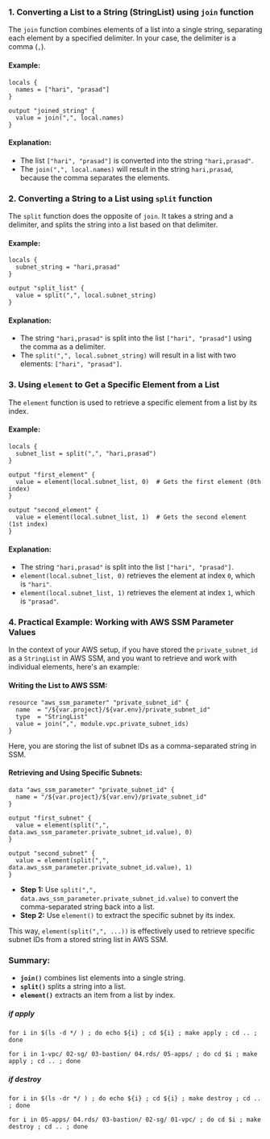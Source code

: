 ### 1. **Converting a List to a String (StringList) using `join` function**

The `join` function combines elements of a list into a single string, separating each element by a specified delimiter. In your case, the delimiter is a comma (`,`).

#### Example:
```hcl
locals {
  names = ["hari", "prasad"]
}

output "joined_string" {
  value = join(",", local.names)
}
```

#### Explanation:
- The list `["hari", "prasad"]` is converted into the string `"hari,prasad"`.
- The `join(",", local.names)` will result in the string `hari,prasad`, because the comma separates the elements.

### 2. **Converting a String to a List using `split` function**

The `split` function does the opposite of `join`. It takes a string and a delimiter, and splits the string into a list based on that delimiter.

#### Example:
```hcl
locals {
  subnet_string = "hari,prasad"
}

output "split_list" {
  value = split(",", local.subnet_string)
}
```

#### Explanation:
- The string `"hari,prasad"` is split into the list `["hari", "prasad"]` using the comma as a delimiter.
- The `split(",", local.subnet_string)` will result in a list with two elements: `["hari", "prasad"]`.

### 3. **Using `element` to Get a Specific Element from a List**

The `element` function is used to retrieve a specific element from a list by its index.

#### Example:
```hcl
locals {
  subnet_list = split(",", "hari,prasad")
}

output "first_element" {
  value = element(local.subnet_list, 0)  # Gets the first element (0th index)
}

output "second_element" {
  value = element(local.subnet_list, 1)  # Gets the second element (1st index)
}
```

#### Explanation:
- The string `"hari,prasad"` is split into the list `["hari", "prasad"]`.
- `element(local.subnet_list, 0)` retrieves the element at index `0`, which is `"hari"`.
- `element(local.subnet_list, 1)` retrieves the element at index `1`, which is `"prasad"`.

### 4. **Practical Example: Working with AWS SSM Parameter Values**

In the context of your AWS setup, if you have stored the `private_subnet_id` as a `StringList` in AWS SSM, and you want to retrieve and work with individual elements, here's an example:

#### Writing the List to AWS SSM:
```hcl
resource "aws_ssm_parameter" "private_subnet_id" {
  name  = "/${var.project}/${var.env}/private_subnet_id"
  type  = "StringList"
  value = join(",", module.vpc.private_subnet_ids)
}
```
Here, you are storing the list of subnet IDs as a comma-separated string in SSM.

#### Retrieving and Using Specific Subnets:
```hcl
data "aws_ssm_parameter" "private_subnet_id" {
  name = "/${var.project}/${var.env}/private_subnet_id"
}

output "first_subnet" {
  value = element(split(",", data.aws_ssm_parameter.private_subnet_id.value), 0)
}

output "second_subnet" {
  value = element(split(",", data.aws_ssm_parameter.private_subnet_id.value), 1)
}
```

- **Step 1:** Use `split(",", data.aws_ssm_parameter.private_subnet_id.value)` to convert the comma-separated string back into a list.
- **Step 2:** Use `element()` to extract the specific subnet by its index.

This way, `element(split(",", ...))` is effectively used to retrieve specific subnet IDs from a stored string list in AWS SSM.

### Summary:
- **`join()`** combines list elements into a single string.
- **`split()`** splits a string into a list.
- **`element()`** extracts an item from a list by index.



##### if apply

```shell
for i in $(ls -d */ ) ; do echo ${i} ; cd ${i} ; make apply ; cd .. ; done
```

```shell
for i in 1-vpc/ 02-sg/ 03-bastion/ 04.rds/ 05-apps/ ; do cd $i ; make apply ; cd .. ; done
```


##### if destroy

```shell
for i in $(ls -dr */ ) ; do echo ${i} ; cd ${i} ; make destroy ; cd .. ; done
```

```shell
for i in 05-apps/ 04.rds/ 03-bastion/ 02-sg/ 01-vpc/ ; do cd $i ; make destroy ; cd .. ; done
```